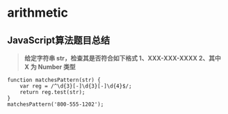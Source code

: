 # arithmetic
## **JavaScript算法题目总结**

> **给定字符串 str，检查其是否符合如下格式 1、XXX-XXX-XXXX 2、其中 X 为 Number 类型**

```
function matchesPattern(str) {
    var reg = /^\d{3}[-]\d{3}[-]\d{4}$/;
    return reg.test(str);
}
matchesPattern('800-555-1202');
```
